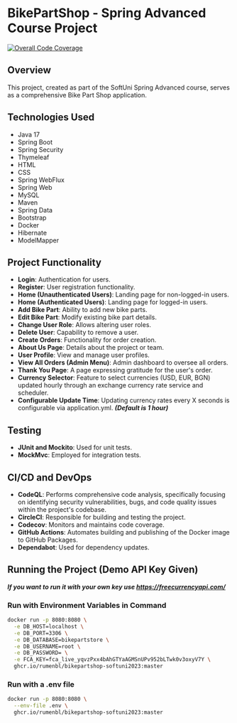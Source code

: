 # BikePartShop - Spring Advanced Course Project
[![Overall Code Coverage](https://codecov.io/gh/rumenbl/BikePartShop-Softuni2023/graph/badge.svg?token=UH9BXNL3O7)](https://codecov.io/gh/rumenbl/BikePartShop-Softuni2023)

## Overview
This project, created as part of the SoftUni Spring Advanced course, serves as a comprehensive Bike Part Shop application.

## Technologies Used
- Java 17
- Spring Boot
- Spring Security
- Thymeleaf
- HTML
- CSS
- Spring WebFlux
- Spring Web
- MySQL
- Maven
- Spring Data
- Bootstrap
- Docker
- Hibernate
- ModelMapper

## Project Functionality
- **Login**: Authentication for users.
- **Register**: User registration functionality.
- **Home (Unauthenticated Users)**: Landing page for non-logged-in users.
- **Home (Authenticated Users)**: Landing page for logged-in users.
- **Add Bike Part**: Ability to add new bike parts.
- **Edit Bike Part**: Modify existing bike part details.
- **Change User Role**: Allows altering user roles.
- **Delete User**: Capability to remove a user.
- **Create Orders**: Functionality for order creation.
- **About Us Page**: Details about the project or team.
- **User Profile**: View and manage user profiles.
- **View All Orders (Admin Menu)**: Admin dashboard to oversee all orders.
- **Thank You Page**: A page expressing gratitude for the user's order.
- **Currency Selector**: Feature to select currencies (USD, EUR, BGN) updated hourly through an exchange currency rate service and scheduler.
- **Configurable Update Time**: Updating currency rates every X seconds is configurable via application.yml. ***(Default is 1 hour)***

## Testing
- **JUnit and Mockito**: Used for unit tests.
- **MockMvc**: Employed for integration tests.

## CI/CD and DevOps
- **CodeQL**: Performs comprehensive code analysis, specifically focusing on identifying security vulnerabilities, bugs, and code quality issues within the project's codebase.
- **CircleCI**: Responsible for building and testing the project.
- **Codecov**: Monitors and maintains code coverage.
- **GitHub Actions**: Automates building and publishing of the Docker image to GitHub Packages.
- **Dependabot**: Used for dependency updates.

## Running the Project (Demo API Key Given)
***If you want to run it with your own key use https://freecurrencyapi.com/***

### Run with Environment Variables in Command
```bash
docker run -p 8080:8080 \
  -e DB_HOST=localhost \
  -e DB_PORT=3306 \
  -e DB_DATABASE=bikepartstore \
  -e DB_USERNAME=root \
  -e DB_PASSWORD= \
  -e FCA_KEY=fca_live_yqvzPxx4bAhGTYaAGMSnUPv952bLTwk0v3oxyV7Y \
  ghcr.io/rumenbl/bikepartshop-softuni2023:master
```

### Run with a .env file
```bash
docker run -p 8080:8080 \
  --env-file .env \
  ghcr.io/rumenbl/bikepartshop-softuni2023:master
```
